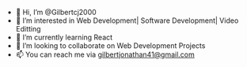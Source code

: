 - 👋 Hi, I’m @Gilbertcj2000
- 👀 I’m interested in Web Development| Software Development| Video Editting 
- 🌱 I’m currently learning React
- 💞️ I’m looking to collaborate on Web Development Projects 
- 📫 You can reach me via gilbertjonathan41@gmail.com

<!---
Gilbertcj2000/Gilbertcj2000 is a ✨ special ✨ repository because its `README.md` (this file) appears on your GitHub profile.
You can click the Preview link to take a look at your changes.
--->
